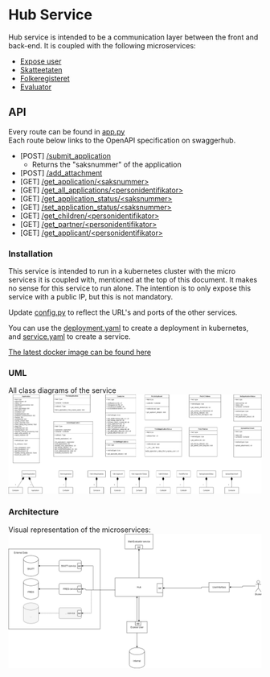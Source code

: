 # Hub Service

Hub service is intended to be a communication layer between the front and back-end.
It is coupled with the following microservices:
* [Expose user](https://github.com/Digihelgeland-Sommercamp/exposeUser)
* [Skatteetaten](https://github.com/Digihelgeland-Sommercamp/skatteservice)
* [Folkeregisteret](https://github.com/Digihelgeland-Sommercamp/fregService)
* [Evaluator](https://github.com/Digihelgeland-Sommercamp/evaluator)

## API
Every route can be found in [app.py](https://github.com/Digihelgeland-Sommercamp/hubService/blob/main/app.py)   
Each route below links to the OpenAPI specification on swaggerhub.

* [POST] [/submit_application](https://app.swaggerhub.com/apis/Johannes-s-b/Hubservice/0.1)
  * Returns the "saksnummer" of the application
* [POST] [/add_attachment](https://app.swaggerhub.com/apis/Johannes-s-b/Hubservice/0.1)
* [GET] [/get_application/\<saksnummer>](https://app.swaggerhub.com/apis/Johannes-s-b/Hubservice/0.1)
* [GET] [/get_all_applications/\<personidentifikator>](https://app.swaggerhub.com/apis/Johannes-s-b/Hubservice/0.1)
* [GET] [/get_application_status/\<saksnummer>](https://app.swaggerhub.com/apis/Johannes-s-b/Hubservice/0.1)
* [GET] [/set_application_status/\<saksnummer>](https://app.swaggerhub.com/apis/Johannes-s-b/Hubservice/0.1)
* [GET] [/get_children/\<personidentifikator>](https://app.swaggerhub.com/apis/Johannes-s-b/Hubservice/0.1)
* [GET] [/get_partner/\<personidentifikator>](https://app.swaggerhub.com/apis/Johannes-s-b/Hubservice/0.1)
* [GET] [/get_applicant/\<personidentifikator>](https://app.swaggerhub.com/apis/Johannes-s-b/Hubservice/0.1)

### Installation
This service is intended to run in a kubernetes cluster with the micro services it is coupled with, mentioned at the top of this document. It makes no sense for this service to run alone.
The intention is to only expose this service with a public IP, but this is not mandatory.

Update [config.py](https://github.com/Digihelgeland-Sommercamp/hubService/blob/main/classFolder/config.py) to reflect the URL's and ports of the other services.

You can use the [deployment.yaml](https://github.com/Digihelgeland-Sommercamp/hubService/blob/main/deployment.yaml) to create a deployment in kubernetes, and [service.yaml](https://github.com/Digihelgeland-Sommercamp/hubService/blob/main/service.yaml) to create a service.

[The latest docker image can be found here](https://hub.docker.com/repository/docker/johannesdigdir/hub_service)

### UML
All class diagrams of the service
![Picture showing all class diagrams of hubservice](https://github.com/Altinn/summer-camp-2021/blob/main/Documentation/UML/Hubservice/HUB_klassediagram.png "Picture showing all class diagrams of hubservice")

### Architecture
Visual representation of the microservices:
![Picture of the architecture and coupling of the services](https://github.com/Altinn/summer-camp-2021/blob/main/Documentation/Architecture/Microservice%20overview.png "Picture of the architecture and coupling of the services")
